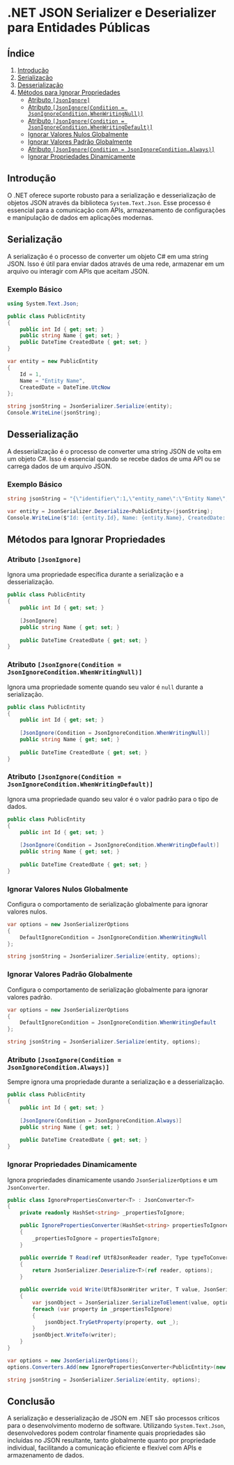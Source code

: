 # .NET JSON Serializer e Deserializer para Entidades Públicas

## Índice
1. [Introdução](#introdução)
2. [Serialização](#serialização)
3. [Desserialização](#desserialização)
4. [Métodos para Ignorar Propriedades](#métodos-para-ignorar-propriedades)
    - [Atributo `[JsonIgnore]`](#atributo-jsonignore)
    - [Atributo `[JsonIgnore(Condition = JsonIgnoreCondition.WhenWritingNull)]`](#atributo-jsonignorecondition--jsonignoreconditionwhenwritingnull)
    - [Atributo `[JsonIgnore(Condition = JsonIgnoreCondition.WhenWritingDefault)]`](#atributo-jsonignorecondition--jsonignoreconditionwhenwritingdefault)
    - [Ignorar Valores Nulos Globalmente](#ignorar-valores-nulos-globalmente)
    - [Ignorar Valores Padrão Globalmente](#ignorar-valores-padrão-globalmente)
    - [Atributo `[JsonIgnore(Condition = JsonIgnoreCondition.Always)]`](#atributo-jsonignorecondition--jsonignoreconditionalways)
    - [Ignorar Propriedades Dinamicamente](#ignorar-propriedades-dinamicamente)

## Introdução

O .NET oferece suporte robusto para a serialização e desserialização de objetos JSON através da biblioteca `System.Text.Json`. Esse processo é essencial para a comunicação com APIs, armazenamento de configurações e manipulação de dados em aplicações modernas.

## Serialização

A serialização é o processo de converter um objeto C# em uma string JSON. Isso é útil para enviar dados através de uma rede, armazenar em um arquivo ou interagir com APIs que aceitam JSON.

### Exemplo Básico

```csharp
using System.Text.Json;

public class PublicEntity
{
    public int Id { get; set; }
    public string Name { get; set; }
    public DateTime CreatedDate { get; set; }
}

var entity = new PublicEntity
{
    Id = 1,
    Name = "Entity Name",
    CreatedDate = DateTime.UtcNow
};

string jsonString = JsonSerializer.Serialize(entity);
Console.WriteLine(jsonString);
```

## Desserialização

A desserialização é o processo de converter uma string JSON de volta em um objeto C#. Isso é essencial quando se recebe dados de uma API ou se carrega dados de um arquivo JSON.

### Exemplo Básico

```csharp
string jsonString = "{\"identifier\":1,\"entity_name\":\"Entity Name\",\"created_at\":\"2024-05-30T00:00:00Z\"}";

var entity = JsonSerializer.Deserialize<PublicEntity>(jsonString);
Console.WriteLine($"Id: {entity.Id}, Name: {entity.Name}, CreatedDate: {entity.CreatedDate}");
```

## Métodos para Ignorar Propriedades

### Atributo `[JsonIgnore]`

Ignora uma propriedade específica durante a serialização e a desserialização.

```csharp
public class PublicEntity
{
    public int Id { get; set; }
    
    [JsonIgnore]
    public string Name { get; set; }
    
    public DateTime CreatedDate { get; set; }
}
```

### Atributo `[JsonIgnore(Condition = JsonIgnoreCondition.WhenWritingNull)]`

Ignora uma propriedade somente quando seu valor é `null` durante a serialização.

```csharp
public class PublicEntity
{
    public int Id { get; set; }
    
    [JsonIgnore(Condition = JsonIgnoreCondition.WhenWritingNull)]
    public string Name { get; set; }
    
    public DateTime CreatedDate { get; set; }
}
```

### Atributo `[JsonIgnore(Condition = JsonIgnoreCondition.WhenWritingDefault)]`

Ignora uma propriedade quando seu valor é o valor padrão para o tipo de dados.

```csharp
public class PublicEntity
{
    public int Id { get; set; }
    
    [JsonIgnore(Condition = JsonIgnoreCondition.WhenWritingDefault)]
    public string Name { get; set; }
    
    public DateTime CreatedDate { get; set; }
}
```

### Ignorar Valores Nulos Globalmente

Configura o comportamento de serialização globalmente para ignorar valores nulos.

```csharp
var options = new JsonSerializerOptions
{
    DefaultIgnoreCondition = JsonIgnoreCondition.WhenWritingNull
};

string jsonString = JsonSerializer.Serialize(entity, options);
```

### Ignorar Valores Padrão Globalmente

Configura o comportamento de serialização globalmente para ignorar valores padrão.

```csharp
var options = new JsonSerializerOptions
{
    DefaultIgnoreCondition = JsonIgnoreCondition.WhenWritingDefault
};

string jsonString = JsonSerializer.Serialize(entity, options);
```

### Atributo `[JsonIgnore(Condition = JsonIgnoreCondition.Always)]`

Sempre ignora uma propriedade durante a serialização e a desserialização.

```csharp
public class PublicEntity
{
    public int Id { get; set; }
    
    [JsonIgnore(Condition = JsonIgnoreCondition.Always)]
    public string Name { get; set; }
    
    public DateTime CreatedDate { get; set; }
}
```

### Ignorar Propriedades Dinamicamente

Ignora propriedades dinamicamente usando `JsonSerializerOptions` e um `JsonConverter`.

```csharp
public class IgnorePropertiesConverter<T> : JsonConverter<T>
{
    private readonly HashSet<string> _propertiesToIgnore;

    public IgnorePropertiesConverter(HashSet<string> propertiesToIgnore)
    {
        _propertiesToIgnore = propertiesToIgnore;
    }

    public override T Read(ref Utf8JsonReader reader, Type typeToConvert, JsonSerializerOptions options)
    {
        return JsonSerializer.Deserialize<T>(ref reader, options);
    }

    public override void Write(Utf8JsonWriter writer, T value, JsonSerializerOptions options)
    {
        var jsonObject = JsonSerializer.SerializeToElement(value, options);
        foreach (var property in _propertiesToIgnore)
        {
            jsonObject.TryGetProperty(property, out _);
        }
        jsonObject.WriteTo(writer);
    }
}

var options = new JsonSerializerOptions();
options.Converters.Add(new IgnorePropertiesConverter<PublicEntity>(new HashSet<string> { "Name" }));

string jsonString = JsonSerializer.Serialize(entity, options);
```

## Conclusão

A serialização e desserialização de JSON em .NET são processos críticos para o desenvolvimento moderno de software. Utilizando `System.Text.Json`, desenvolvedores podem controlar finamente quais propriedades são incluídas no JSON resultante, tanto globalmente quanto por propriedade individual, facilitando a comunicação eficiente e flexível com APIs e armazenamento de dados.